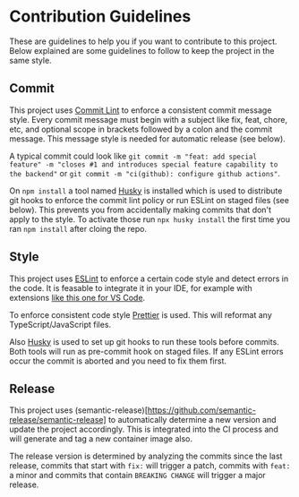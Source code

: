 # Contribution Guidelines

These are guidelines to help you if you want to contribute to this project. Below explained are some guidelines to follow to keep the project in the same style.

## Commit

This project uses [Commit Lint](https://commitlint.js.org/#/) to enforce a consistent commit message style. Every commit message must begin with a subject like fix, feat, chore, etc, and optional scope in brackets followed by a colon and the commit message. This message style is needed for automatic release (see below).

A typical commit could look like `git commit -m "feat: add special feature" -m "closes #1 and introduces special feature capability to the backend"` or `git commit -m "ci(github): configure github actions"`.

On `npm install` a tool named [Husky](https://github.com/typicode/husky) is installed which is used to distribute git hooks to enforce the commit lint policy or run ESLint on staged files (see below). This prevents you from accidentally making commits that don't apply to the style. To activate those run `npx husky install` the first time you ran `npm install` after cloing the repo.

## Style

This project uses [ESLint](https://eslint.org/) to enforce a certain code style and detect errors in the code. It is feasable to integrate it in your IDE, for example with extensions [like this one for VS Code](https://marketplace.visualstudio.com/items?itemName=dbaeumer.vscode-eslint).

To enforce consistent code style [Prettier](https://prettier.io/) is used. This will reformat any TypeScript/JavaScript files.

Also [Husky](https://github.com/typicode/husky) is used to set up git hooks to run these tools before commits. Both tools will run as pre-commit hook on staged files. If any ESLint errors occur the commit is aborted and you need to fix them first.

## Release

This project uses (semantic-release)[https://github.com/semantic-release/semantic-release] to automatically determine a new version and update the project accordingly. This is integrated into the CI process and will generate and tag a new container image also.

The release version is determined by analyzing the commits since the last release, commits that start with `fix:` will trigger a patch, commits with `feat:` a minor and commits that contain `BREAKING CHANGE` will trigger a major release.